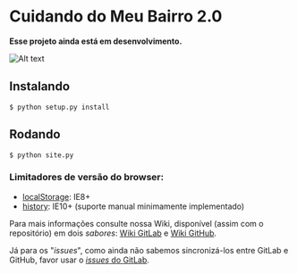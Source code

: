 # Cuidando do Meu Bairro 2.0

**Esse projeto ainda está em desenvolvimento.**


![Alt text](https://rawgit.com/okfn-brasil/cuidando2/master/doc/images/cuidando2_arq2.svg)

## Instalando

```
$ python setup.py install
```

## Rodando

```
$ python site.py
```

### Limitadores de versão do browser:

- [localStorage](http://caniuse.com/#feat=namevalue-storage): IE8+
- [history](http://caniuse.com/#feat=history): IE10+ (suporte manual minimamente implementado)


Para mais informações consulte nossa Wiki, disponível (assim com o repositório) em dois *sabores*: [Wiki GitLab](https://gitlab.com/ok-br/cuidando2/wikis/home) e [Wiki GitHub](https://github.com/okfn-brasil/cuidando2/wiki).

Já para os "*issues*", como ainda não sabemos sincronizá-los entre GitLab e GitHub, favor usar o [*issues* do GitLab](https://gitlab.com/ok-br/cuidando2/issues).

